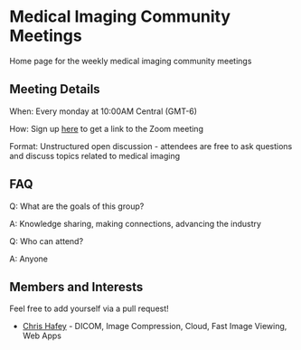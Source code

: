# Medical Imaging Community Meetings

Home page for the weekly medical imaging community meetings

## Meeting Details

When: Every monday at 10:00AM Central (GMT-6)

How: Sign up [here](https://us02web.zoom.us/meeting/register/tZApfuiqrz8pGtGxKTUs_QVih1HczQlRt5zB?_x_zm_rtaid=Y5apCU13RT6n57V5sBLxzA.1635533568273.efb607b545c00ae9b8d957aba8c42b5c&_x_zm_rhtaid=868) to get a link to the Zoom meeting

Format: Unstructured open discussion - attendees are free to ask questions and discuss topics related to medical imaging

## FAQ

Q: What are the goals of this group?

A: Knowledge sharing, making connections, advancing the industry


Q: Who can attend?

A: Anyone


## Members and Interests

Feel free to add yourself via a pull request!

* [Chris Hafey](https://www.linkedin.com/in/chafey/) - DICOM, Image Compression, Cloud, Fast Image Viewing, Web Apps
